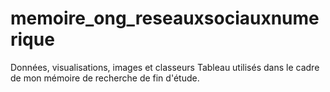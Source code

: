 # memoire_ong_reseauxsociauxnumerique
Données, visualisations, images et classeurs Tableau utilisés dans le cadre de mon mémoire de recherche de fin d'étude.
